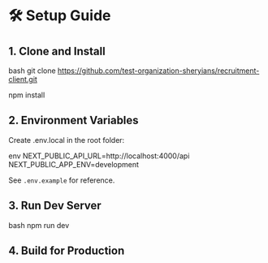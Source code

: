 # 🛠 Setup Guide

## 1. Clone and Install
bash
git clone https://github.com/test-organization-sheryians/recruitment-client.git

npm install
 

## 2. Environment Variables
Create .env.local in the root folder:

env
NEXT_PUBLIC_API_URL=http://localhost:4000/api
NEXT_PUBLIC_APP_ENV=development

See `.env.example` for reference.

## 3. Run Dev Server
bash
npm run dev


## 4. Build for Production